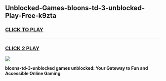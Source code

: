 
## Unblocked-Games-bloons-td-3-unblocked-Play-Free-k9zta
<h3>
<a href="https://premium76.site?title=bloons-td-3-unblocked&ref=12A">CLICK TO PLAY</a></h3>
<hr>

<h3>
<a href="https://premium76.site?title=bloons-td-3-unblocked&ref=12A">CLICK 2 PLAY</a>
  
</h3>

<a href="https://premium76.site?title=bloons-td-3-unblocked&ref=12A"><img src="https://clearcache.store/games.png"></a>


**bloons-td-3-unblocked games unblocked: Your Gateway to Fun and Accessible Online Gaming**
